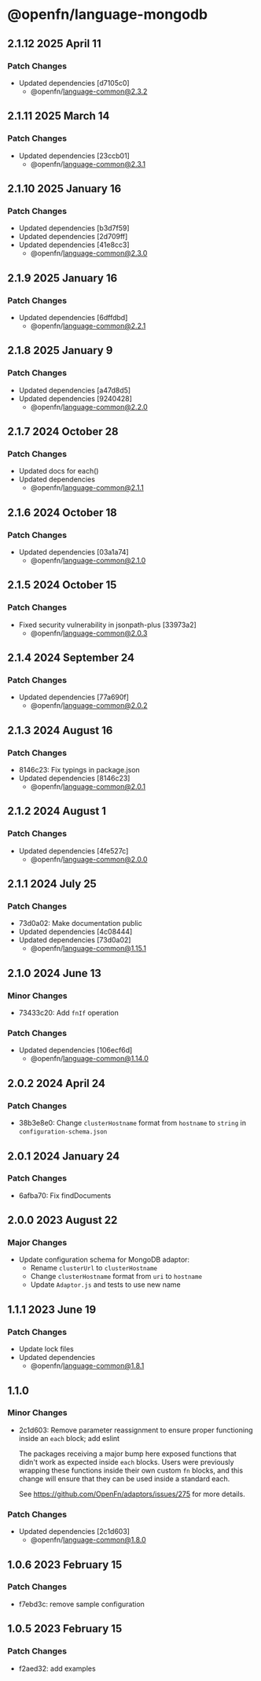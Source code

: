 # @openfn/language-mongodb

## 2.1.12 2025 April 11

### Patch Changes

* Updated dependencies \[d7105c0]
  * @openfn/language-common@2.3.2

## 2.1.11 2025 March 14

### Patch Changes

* Updated dependencies \[23ccb01]
  * @openfn/language-common@2.3.1

## 2.1.10 2025 January 16

### Patch Changes

* Updated dependencies \[b3d7f59]
* Updated dependencies \[2d709ff]
* Updated dependencies \[41e8cc3]
  * @openfn/language-common@2.3.0

## 2.1.9 2025 January 16

### Patch Changes

* Updated dependencies \[6dffdbd]
  * @openfn/language-common@2.2.1

## 2.1.8 2025 January 9

### Patch Changes

* Updated dependencies \[a47d8d5]
* Updated dependencies \[9240428]
  * @openfn/language-common@2.2.0

## 2.1.7 2024 October 28

### Patch Changes

* Updated docs for each()
* Updated dependencies
  * @openfn/language-common@2.1.1

## 2.1.6 2024 October 18

### Patch Changes

* Updated dependencies \[03a1a74]
  * @openfn/language-common@2.1.0

## 2.1.5 2024 October 15

### Patch Changes

* Fixed security vulnerability in jsonpath-plus \[33973a2]
  * @openfn/language-common@2.0.3

## 2.1.4 2024 September 24

### Patch Changes

* Updated dependencies \[77a690f]
  * @openfn/language-common@2.0.2

## 2.1.3 2024 August 16

### Patch Changes

* 8146c23: Fix typings in package.json
* Updated dependencies \[8146c23]
  * @openfn/language-common@2.0.1

## 2.1.2 2024 August 1

### Patch Changes

* Updated dependencies \[4fe527c]
  * @openfn/language-common@2.0.0

## 2.1.1 2024 July 25

### Patch Changes

* 73d0a02: Make documentation public
* Updated dependencies \[4c08444]
* Updated dependencies \[73d0a02]
  * @openfn/language-common@1.15.1

## 2.1.0 2024 June 13

### Minor Changes

* 73433c20: Add `fnIf` operation

### Patch Changes

* Updated dependencies \[106ecf6d]
  * @openfn/language-common@1.14.0

## 2.0.2 2024 April 24

### Patch Changes

* 38b3e8e0: Change `clusterHostname` format from `hostname` to `string` in
  `configuration-schema.json`

## 2.0.1 2024 January 24

### Patch Changes

* 6afba70: Fix findDocuments

## 2.0.0 2023 August 22

### Major Changes

* Update configuration schema for MongoDB adaptor:
  * Rename `clusterUrl` to `clusterHostname`
  * Change `clusterHostname` format from `uri` to `hostname`
  * Update `Adaptor.js` and tests to use new name

## 1.1.1 2023 June 19

### Patch Changes

* Update lock files
* Updated dependencies
  * @openfn/language-common@1.8.1

## 1.1.0

### Minor Changes

* 2c1d603: Remove parameter reassignment to ensure proper functioning inside an
  `each` block; add eslint

  The packages receiving a major bump here exposed functions that didn't work as
  expected inside `each` blocks. Users were previously wrapping these functions
  inside their own custom `fn` blocks, and this change will ensure that they can
  be used inside a standard each.

  See https://github.com/OpenFn/adaptors/issues/275 for more details.

### Patch Changes

* Updated dependencies \[2c1d603]
  * @openfn/language-common@1.8.0

## 1.0.6 2023 February 15

### Patch Changes

* f7ebd3c: remove sample configuration

## 1.0.5 2023 February 15

### Patch Changes

* f2aed32: add examples
